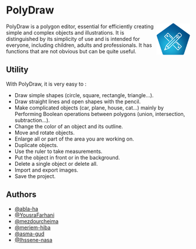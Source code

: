 # PolyDraw
<img src="https://github.com/Ihssene-Brahimi/PolyDraw/blob/main/tuto_epic/logo.png" alt="dziribert drawing" width="18%" height="18%" align="right"/>

PolyDraw is a polygon editor, essential for efficiently creating simple and complex objects and illustrations. It is distinguished by its simplicity of use and is intended for everyone, including children, adults and professionals.
It has functions that are not obvious but can be quite useful.


## Utility 

With PolyDraw, it is very easy to : 
 - Draw simple shapes (circle, square, rectangle, triangle...).
 - Draw straight lines and open shapes with the pencil.
 - Make complicated objects (car, plane, house, cat...) mainly by 
 Performing Boolean operations between polygons (union, intersection, 
 subtraction...).
 - Change the color of an object and its outline.
 - Move and rotate objects.
 - Enlarge all or part of the area you are working on. 
 - Duplicate objects.
 - Use the ruler to take measurements.
 - Put the object in front or in the background.
 - Delete a single object or delete all.
 - Import and export images.
 - Save the project.


## Authors

- [@abla-ha](https://github.com/abla-ha)
- [@YousraFarhani](https://github.com/YousraFarhani)
- [@mezdourcheima](https://github.com/mezdourcheima)
- [@meriem-hiba](https://github.com/meriem-hiba)
- [@asma-gud](https://github.com/asma-gud)
- [@Ihssene-nasa](https://github.com/ihssene-nasa)
